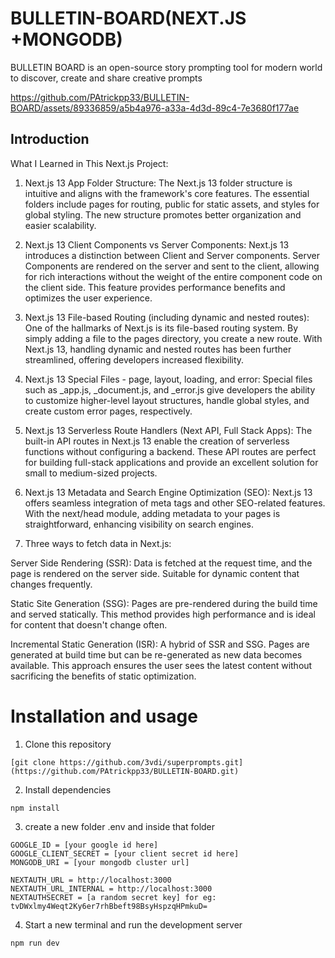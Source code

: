 # BULLETIN-BOARD(NEXT.JS +MONGODB)
BULLETIN BOARD is an open-source story prompting tool for modern world to       discover, create and share creative prompts







https://github.com/PAtrickpp33/BULLETIN-BOARD/assets/89336859/a5b4a976-a33a-4d3d-89c4-7e3680f177ae


## Introduction

 
What I Learned in This Next.js Project:
1. Next.js 13 App Folder Structure:
The Next.js 13 folder structure is intuitive and aligns with the framework's core features. The essential folders include pages for routing, public for static assets, and styles for global styling. The new structure promotes better organization and easier scalability.

2. Next.js 13 Client Components vs Server Components:
Next.js 13 introduces a distinction between Client and Server components. Server Components are rendered on the server and sent to the client, allowing for rich interactions without the weight of the entire component code on the client side. This feature provides performance benefits and optimizes the user experience.

3. Next.js 13 File-based Routing (including dynamic and nested routes):
One of the hallmarks of Next.js is its file-based routing system. By simply adding a file to the pages directory, you create a new route. With Next.js 13, handling dynamic and nested routes has been further streamlined, offering developers increased flexibility.

4. Next.js 13 Special Files - page, layout, loading, and error:
Special files such as _app.js, _document.js, and _error.js give developers the ability to customize higher-level layout structures, handle global styles, and create custom error pages, respectively.

5. Next.js 13 Serverless Route Handlers (Next API, Full Stack Apps):
The built-in API routes in Next.js 13 enable the creation of serverless functions without configuring a backend. These API routes are perfect for building full-stack applications and provide an excellent solution for small to medium-sized projects.

6. Next.js 13 Metadata and Search Engine Optimization (SEO):
Next.js 13 offers seamless integration of meta tags and other SEO-related features. With the next/head module, adding metadata to your pages is straightforward, enhancing visibility on search engines.

7. Three ways to fetch data in Next.js:

Server Side Rendering (SSR): Data is fetched at the request time, and the page is rendered on the server side. Suitable for dynamic content that changes frequently.

Static Site Generation (SSG): Pages are pre-rendered during the build time and served statically. This method provides high performance and is ideal for content that doesn't change often.

Incremental Static Generation (ISR): A hybrid of SSR and SSG. Pages are generated at build time but can be re-generated as new data becomes available. This approach ensures the user sees the latest content without sacrificing the benefits of static optimization.

# Installation and usage
1. Clone this repository
```
[git clone https://github.com/3vdi/superprompts.git](https://github.com/PAtrickpp33/BULLETIN-BOARD.git)
```
2. Install dependencies
```
npm install
```
3. create a new folder .env and inside that folder
```
GOOGLE_ID = [your google id here]
GOOGLE_CLIENT_SECRET = [your client secret id here]
MONGODB_URI = [your mongodb cluster url]

NEXTAUTH_URL = http://localhost:3000
NEXTAUTH_URL_INTERNAL = http://localhost:3000
NEXTAUTHSECRET = [a random secret key] for eg: tvDWxlmy4Weqt2Ky6er7rhBbeft98BsyHspzqHPmkuD=

```
4. Start a new terminal and run the development server
```
npm run dev
```

